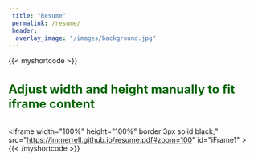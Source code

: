 ```yaml
---
 title: "Resume"
 permalink: /resume/
 header:
  overlay_image: "/images/background.jpg"
---
```



  <!-- <iframe frameborder="0" scrolling="yes"
     width="1280" height="480"
     src="https://jmmerrell.github.io/resume.pdf#zoom=150">
  </iframe> -->


<!-- <embed src="https://jmmerrell.github.io/resume.pdf#zoom=150" width="100%" height="600px" type="application/pdf" frameborder="0" allowfullscreen/> -->


{{< myshortcode >}}<head> 
       <h4 style="color:#006400; font-size:24px;">
     Adjust width and height manually to fit iframe content</h4>
       </head> 
       <body> 
           <div id="frame"> 
               <iframe  width="100%" height="100%" 
                border:3px solid black;" src="https://jmmerrell.github.io/resume.pdf#zoom=100" 
                   id="iFrame1" ></iframe>
           </div> 
       </body>{{< /myshortcode >}}